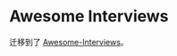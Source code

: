 # Awesome Interviews

迁移到了 [Awesome-Interviews](https://github.com/wx-chevalier/Awesome-Interviews)。
